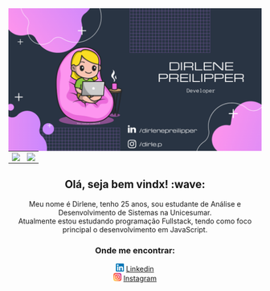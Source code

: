 <center>
  <img width="855px" align="left" src="https://github.com/dirlep/dirlep/blob/main/covergithub.png"/>
<table>
    <tr>
        <td><img width="400px" align="center" src="https://github-readme-stats.vercel.app/api/top-langs/?username=dirlep&hide=html&layout=compact&theme=buefy" /></td>
        <td><img width="400px" align="center" src="https://github-readme-stats.vercel.app/api?username=dirlep&theme=buefy"/></td>
    </tr>   
</table>
  <h2>Olá, seja bem vindx! :wave:</h2>
  <p>Meu nome é Dirlene, tenho 25 anos, sou estudante de Análise e Desenvolvimento de Sistemas na Unicesumar.<br>
  Atualmente estou estudando programação Fullstack, tendo como foco principal o desenvolvimento em JavaScript.</p>
  
  <h3>Onde me encontrar:</h3>
  <a href="https://www.linkedin.com/in/dirlenepreilipper"><img src="https://github.com/dirlep/dirlep/blob/main/linkedin.png" width="16"></img></a>
  <a href="https://www.linkedin.com/in/dirlenepreilipper">Linkedin</a><br>
  <a href="https://www.instagram.com/dirle.p"><img src="https://github.com/dirlep/dirlep/blob/main/instagram.png" width="16"></img></a>
  <a href="https://www.instagram.com/dirle.p">Instagram</a>
  
</center> 
